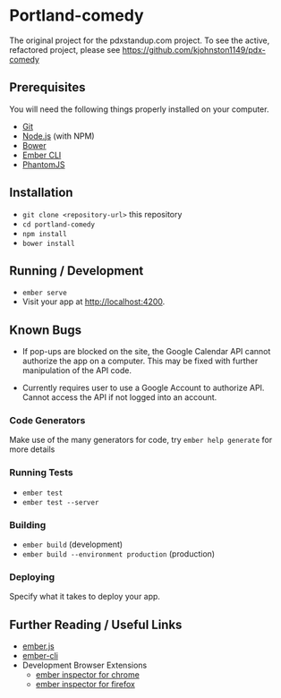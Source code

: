 # Portland-comedy

The original project for the pdxstandup.com project.  To see the active, refactored project, please see https://github.com/kjohnston1149/pdx-comedy


## Prerequisites

You will need the following things properly installed on your computer.

* [Git](http://git-scm.com/)
* [Node.js](http://nodejs.org/) (with NPM)
* [Bower](http://bower.io/)
* [Ember CLI](http://ember-cli.com/)
* [PhantomJS](http://phantomjs.org/)

## Installation

* `git clone <repository-url>` this repository
* `cd portland-comedy`
* `npm install`
* `bower install`

## Running / Development

* `ember serve`
* Visit your app at [http://localhost:4200](http://localhost:4200).

## Known Bugs

* If pop-ups are blocked on the site, the Google Calendar API cannot authorize the app on a computer.  This may be fixed with further manipulation of the API code.

* Currently requires user to use a Google Account to authorize API.  Cannot access the API if not logged into an account.

### Code Generators

Make use of the many generators for code, try `ember help generate` for more details

### Running Tests

* `ember test`
* `ember test --server`

### Building

* `ember build` (development)
* `ember build --environment production` (production)

### Deploying

Specify what it takes to deploy your app.

## Further Reading / Useful Links

* [ember.js](http://emberjs.com/)
* [ember-cli](http://ember-cli.com/)
* Development Browser Extensions
  * [ember inspector for chrome](https://chrome.google.com/webstore/detail/ember-inspector/bmdblncegkenkacieihfhpjfppoconhi)
  * [ember inspector for firefox](https://addons.mozilla.org/en-US/firefox/addon/ember-inspector/)
